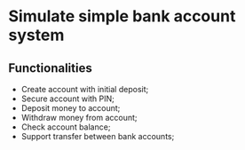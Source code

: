 # Simulate simple bank account system

## Functionalities

* Create account with initial deposit;
* Secure account with PIN;
* Deposit money to account;
* Withdraw money from account;
* Check account balance;
* Support transfer between bank accounts;
